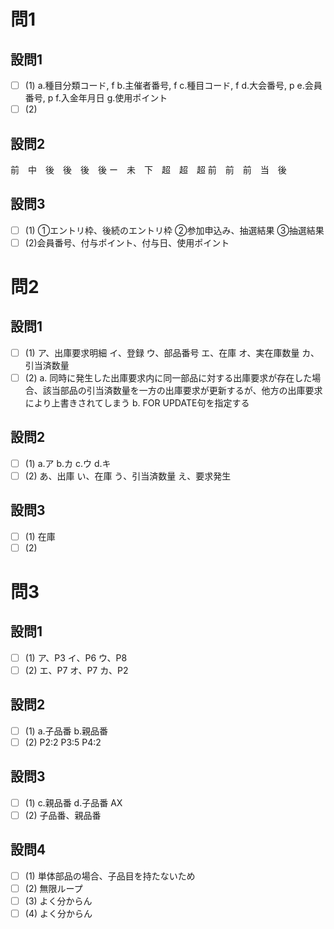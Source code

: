 # 問1

## 設問1

- [ ] (1)
a.種目分類コード, f
b.主催者番号, f
c.種目コード, f
d.大会番号, p
e.会員番号, p
f.入金年月日
g.使用ポイント
- [ ] (2)

## 設問2

前　中　後　後　後　後
ー　未　下　超　超　超
前　前　前　当　後

## 設問3

- [ ] (1)
①エントリ枠、後続のエントリ枠
②参加申込み、抽選結果
③抽選結果
- [ ] (2)会員番号、付与ポイント、付与日、使用ポイント

# 問2

## 設問1

- [ ] (1)
ア、出庫要求明細
イ、登録
ウ、部品番号
エ、在庫
オ、実在庫数量
カ、引当済数量
- [ ] (2)
a.
同時に発生した出庫要求内に同一部品に対する出庫要求が存在した場合、該当部品の引当済数量を一方の出庫要求が更新するが、他方の出庫要求により上書きされてしまう
b.
FOR UPDATE句を指定する

## 設問2

- [ ] (1)
a.ア
b.カ
c.ウ
d.キ
- [ ] (2)
あ、出庫
い、在庫
う、引当済数量
え、要求発生

## 設問3

- [ ] (1)
在庫
- [ ] (2)

# 問3

## 設問1

- [ ] (1)
ア、P3
イ、P6
ウ、P8
- [ ] (2)
エ、P7
オ、P7
カ、P2

## 設問2

- [ ] (1)
a.子品番
b.親品番
- [ ] (2)
P2:2
P3:5
P4:2

## 設問3

- [ ] (1)
c.親品番
d.子品番
AX
- [ ] (2)
子品番、親品番

## 設問4

- [ ] (1)
単体部品の場合、子品目を持たないため
- [ ] (2)
無限ループ
- [ ] (3)
よく分からん
- [ ] (4)
よく分からん
